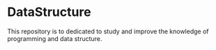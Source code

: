# DataStructure
This repository is to dedicated to study and improve the knowledge of programming and data structure.
